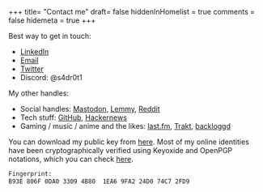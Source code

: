 +++
title= "Contact me"
draft= false
hiddenInHomelist = true
comments = false
hidemeta = true
+++


Best way to get in touch:
- [LinkedIn](https://www.linkedin.com/in/rohitdhill/)
- [Email](mailto:hello@s4dr0t1.cc)
- [Twitter](https://twitter.com/s4dr0t1)
- Discord: @s4dr0t1


My other handles:
- Social handles: [Mastodon](https://ioc.exchange/@s4dr0t1), [Lemmy](https://lemmy.ml/u/s4dr0t1), [Reddit](https://www.reddit.com/user/s4dr0t1)
- Tech stuff: [GitHub](https://github.com/s4dr0t1), [Hackernews](https://news.ycombinator.com/user?id=s4dr0t1)
- Gaming / music / anime and the likes: [last.fm](http://last.fm/user/s4dr0t1), [Trakt](https://trakt.tv/users/s4dr0t1), [backloggd](https://backloggd.com/u/s4dr0t1/)

You can download my public key from [here](https://keys.openpgp.org/pks/lookup?op=get&options=mr&search=0xB93E806F0DA033094B801EA69FA224D074C72FD9). Most of my online identities have been cryptographically verified using Keyoxide and OpenPGP notations, which you can check [here](https://keyoxide.org/B93E806F0DA033094B801EA69FA224D074C72FD9).

```bash
Fingerprint:
B93E 806F 0DA0 3309 4B80  1EA6 9FA2 24D0 74C7 2FD9
```
